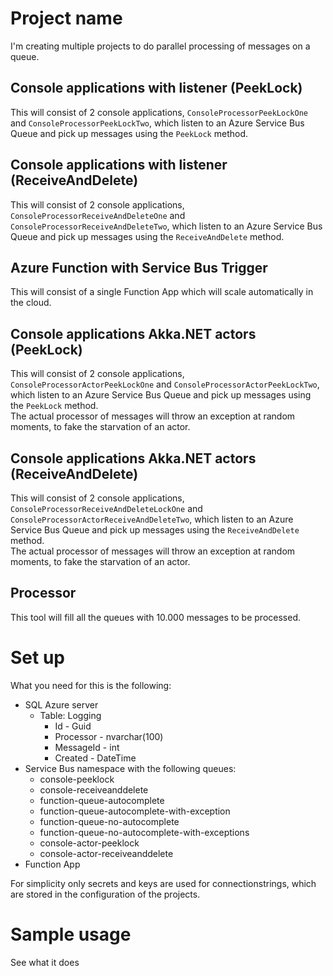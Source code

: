 # Project name

I'm creating multiple projects to do parallel processing of messages on a queue.

## Console applications with listener (PeekLock)

This will consist of 2 console applications, `ConsoleProcessorPeekLockOne` and `ConsoleProcessorPeekLockTwo`, which listen to an Azure Service Bus Queue and pick up messages using the `PeekLock` method.

## Console applications with listener (ReceiveAndDelete)

This will consist of 2 console applications, `ConsoleProcessorReceiveAndDeleteOne` and `ConsoleProcessorReceiveAndDeleteTwo`, which listen to an Azure Service Bus Queue and pick up messages using the `ReceiveAndDelete` method.

## Azure Function with Service Bus Trigger

This will consist of a single Function App which will scale automatically in the cloud.

## Console applications Akka.NET actors (PeekLock)

This will consist of 2 console applications, `ConsoleProcessorActorPeekLockOne` and `ConsoleProcessorActorPeekLockTwo`, which listen to an Azure Service Bus Queue and pick up messages using the `PeekLock` method.  
The actual processor of messages will throw an exception at random moments, to fake the starvation of an actor.

## Console applications Akka.NET actors (ReceiveAndDelete)

This will consist of 2 console applications, `ConsoleProcessorReceiveAndDeleteLockOne` and `ConsoleProcessorActorReceiveAndDeleteTwo`, which listen to an Azure Service Bus Queue and pick up messages using the `ReceiveAndDelete` method.  
The actual processor of messages will throw an exception at random moments, to fake the starvation of an actor.

## Processor

This tool will fill all the queues with 10.000 messages to be processed.

# Set up

What you need for this is the following:

- SQL Azure server
  - Table: Logging
    - Id - Guid
    - Processor - nvarchar(100)
    - MessageId - int
    - Created - DateTime
- Service Bus namespace with the following queues:
  - console-peeklock
  - console-receiveanddelete
  - function-queue-autocomplete
  - function-queue-autocomplete-with-exception
  - function-queue-no-autocomplete
  - function-queue-no-autocomplete-with-exceptions
  - console-actor-peeklock
  - console-actor-receiveanddelete
- Function App

For simplicity only secrets and keys are used for connectionstrings, which are stored in the configuration of the projects.

# Sample usage

See what it does
